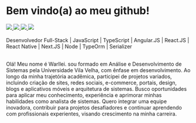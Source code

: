 <h1>Bem vindo(a) ao meu github!</h1>

<div>
  <a href="https://api.whatsapp.com/send?phone=5527997964980&text=Meu%20Whatsapp" target="_black">
    <img src="https://img.shields.io/badge/-whatsapp-4B0082?style=for-the-badge&logo=whatsapp&logoColor=white" target="_blank">
  </a>
  <a href="https://www.instagram.com/warlleimartins/">
    <img src="https://img.shields.io/badge/-Instagram-4B0082?style=for-the-badge&logo=instagram&logoColor=white" >
  </a>
  <a href="mailto:warlleimartinsdev@outlook" target="_blank>
    <img src="https://img.shields.io/badge/-Gmail-4B0082?style=for-the-badge&logo=gmail&logoColor=white">
  </a>
  <a href="https://www.behance.net/warlleimartins">
    <img src="https://img.shields.io/badge/-Behance-4B0082?style=for-the-badge&logo=behance&logoColor=white" target="_blank">
  </a>
  <a href="https://www.linkedin.com/in/warllei-martins-823510153/" target="_blank">
    <img src="https://img.shields.io/badge/-Linkedin-4B0082?style=for-the-badge&logo=linkedin&logoColor=white" target="_blank">
  </a>
</div>
<br/>
Desenvolvedor Full-Stack | JavaScript | TypeScript | Angular.JS | React.JS | React Native | Next.JS | Node | TypeOrm | Serializer
<br/>
<br/>
  
Olá! Meu nome é Warllei. sou formado em Análise e Desenvolvimento de Sistemas pela Universidade Vila Velha, com ênfase em desenvolvimento. Ao longo da minha trajetória acadêmica, participei de projetos variados, incluindo criação de sites, redes sociais, e-commerce, portais, design, blogs e aplicativos móveis e arquitetura de sistemas. 
Busco oportunidades para aplicar meu conhecimento, experiência e aprimorar minhas habilidades como analista de sistemas. Quero integrar uma equipe inovadora, contribuir para projetos desafiadores e continuar aprendendo com profissionais experientes, visando crescimento na minha carreira.
<div/>

  
